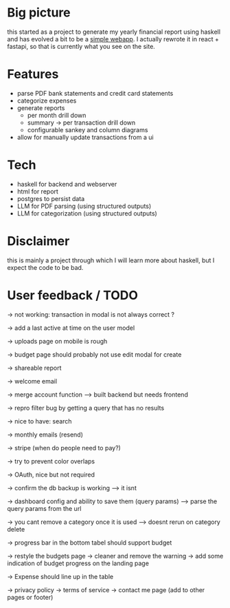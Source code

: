 # Big picture

this started as a project to generate my yearly financial report using haskell
and has evolved a bit to be a [simple webapp](https://myfinancereport.com/).
I actually rewrote it in react + fastapi, so that is currently what you see on the site.

# Features

- parse PDF bank statements and credit card statements
- categorize expenses
- generate reports
  - per month drill down
  - summary -> per transaction drill down
  - configurable sankey and column diagrams
- allow for manually update transactions from a ui

# Tech

- haskell for backend and webserver
- html for report
- postgres to persist data
- LLM for PDF parsing (using structured outputs)
- LLM for categorization (using structured outputs)

# Disclaimer

this is mainly a project through which I will learn more about haskell, but I expect the code to be bad.

# User feedback / TODO

-> not working:  transaction in modal is not always correct ?

-> add a last active at time on the user model

-> uploads page on mobile is rough

-> budget page should probably not use edit modal for create

-> shareable report

-> welcome email

-> merge account function
--> built backend but needs frontend

-> repro filter bug by getting a query that has no results

-> nice to have: search


-> monthly emails (resend)

-> stripe (when do people need to pay?)


-> try to prevent color overlaps

-> OAuth, nice but not required

-> confirm the db backup is working
 --> it isnt

-> dashboard config and ability to save them (query params)
--> parse the query params from the url

-> you cant remove a category once it is used
--> doesnt rerun on category delete

-> progress bar in the bottom tabel should support budget 

-> restyle the budgets page
 -> cleaner and remove the warning
 -> add some indication of budget progress on the landing page

-> Expense should line up in the table

-> privacy policy
-> terms of service
-> contact me page (add to other pages or footer)


